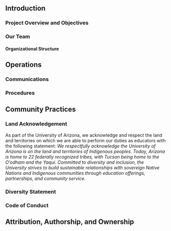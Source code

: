 ## Introduction

### Project Overview and Objectives

### Our Team

#### Organizational Structure

## Operations

### Communications

### Procedures

## Community Practices

### Land Acknowledgement

As part of the University of Arizona, we acknowledge and respect the land and territories on which we are able to perform our duties as educators with the following statement: *We respectfully acknowledge the University of Arizona is on the land and territories of Indigenous peoples. Today, Arizona is home to 22 federally recognized tribes, with Tucson being home to the O’odham and the Yaqui. Committed to diversity and inclusion, the University strives to build sustainable relationships with sovereign Native Nations and Indigenous communities through education offerings, partnerships, and community service.*

### Diversity Statement


### Code of Conduct



## Attribution, Authorship, and Ownership

